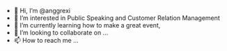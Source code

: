 - 👋 Hi, I’m @anggrexi
- 👀 I’m interested in Public Speaking and Customer Relation Management
- 🌱 I’m currently learning how to make a great event, 
- 💞️ I’m looking to collaborate on ...
- 📫 How to reach me ...

<!---
anggrexi/anggrexi is a ✨ special ✨ repository because its `README.md` (this file) appears on your GitHub profile.
You can click the Preview link to take a look at your changes.
--->
